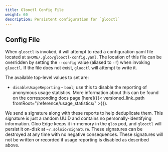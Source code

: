 ```yaml
---
title: Glooctl Config File
weight: 60
description: Persistent configuration for `glooctl`
---
```


## Config File

When `glooctl` is invoked, it will attempt to read a configuration yaml file located at `$HOME/.gloo/glooctl-config.yaml`. The location of this file can be overridden by setting the `--config` value (aliased to `-f`) when invoking `glooctl`. If the file does not exist, `glooctl` will attempt to write it.

The available top-level values to set are:

* `disableUsageReporting` - `bool`; use this to disable the reporting of anonymous usage statistics. More information about this can be found on the corresponding docs page [here]({{< versioned_link_path fromRoot="/reference/usage_statistics/" >}}).

We send a signature along with these reports to help deduplicate them. This signature is just a random UUID and contains no personally-identifying information. Gloo Edge keeps it in-memory in the `gloo` pod, and `glooctl` will persist it on-disk at `~/.soloio/signature`. These signatures can be destroyed at any time with no negative consequences. These signatures will not be written or recorded if usage reporting is disabled as described above.
